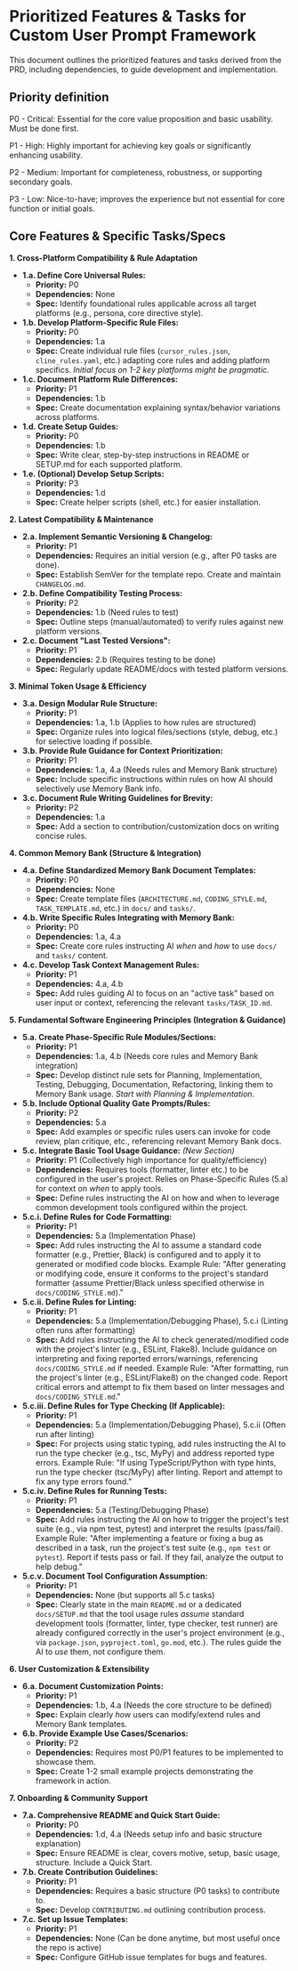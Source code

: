 # Prioritized Features & Tasks for Custom User Prompt Framework

This document outlines the prioritized features and tasks derived from the PRD, including dependencies, to guide development and implementation.

## Priority definition
P0 - Critical: Essential for the core value proposition and basic usability. Must be done first.

P1 - High: Highly important for achieving key goals or significantly enhancing usability.

P2 - Medium: Important for completeness, robustness, or supporting secondary goals.

P3 - Low: Nice-to-have; improves the experience but not essential for core function or initial goals.

## Core Features & Specific Tasks/Specs

**1. Cross-Platform Compatibility & Rule Adaptation**

*   **1.a. Define Core Universal Rules:**
    *   **Priority:** P0
    *   **Dependencies:** None
    *   **Spec:** Identify foundational rules applicable across all target platforms (e.g., persona, core directive style).
*   **1.b. Develop Platform-Specific Rule Files:**
    *   **Priority:** P0
    *   **Dependencies:** 1.a
    *   **Spec:** Create individual rule files (`cursor_rules.json`, `cline_rules.yaml`, etc.) adapting core rules and adding platform specifics. *Initial focus on 1-2 key platforms might be pragmatic.*
*   **1.c. Document Platform Rule Differences:**
    *   **Priority:** P1
    *   **Dependencies:** 1.b
    *   **Spec:** Create documentation explaining syntax/behavior variations across platforms.
*   **1.d. Create Setup Guides:**
    *   **Priority:** P0
    *   **Dependencies:** 1.b
    *   **Spec:** Write clear, step-by-step instructions in README or SETUP.md for each supported platform.
*   **1.e. (Optional) Develop Setup Scripts:**
    *   **Priority:** P3
    *   **Dependencies:** 1.d
    *   **Spec:** Create helper scripts (shell, etc.) for easier installation.

**2. Latest Compatibility & Maintenance**

*   **2.a. Implement Semantic Versioning & Changelog:**
    *   **Priority:** P1
    *   **Dependencies:** Requires an initial version (e.g., after P0 tasks are done).
    *   **Spec:** Establish SemVer for the template repo. Create and maintain `CHANGELOG.md`.
*   **2.b. Define Compatibility Testing Process:**
    *   **Priority:** P2
    *   **Dependencies:** 1.b (Need rules to test)
    *   **Spec:** Outline steps (manual/automated) to verify rules against new platform versions.
*   **2.c. Document "Last Tested Versions":**
    *   **Priority:** P1
    *   **Dependencies:** 2.b (Requires testing to be done)
    *   **Spec:** Regularly update README/docs with tested platform versions.

**3. Minimal Token Usage & Efficiency**

*   **3.a. Design Modular Rule Structure:**
    *   **Priority:** P1
    *   **Dependencies:** 1.a, 1.b (Applies to how rules are structured)
    *   **Spec:** Organize rules into logical files/sections (style, debug, etc.) for selective loading if possible.
*   **3.b. Provide Rule Guidance for Context Prioritization:**
    *   **Priority:** P1
    *   **Dependencies:** 1.a, 4.a (Needs rules and Memory Bank structure)
    *   **Spec:** Include specific instructions within rules on how AI should selectively use Memory Bank info.
*   **3.c. Document Rule Writing Guidelines for Brevity:**
    *   **Priority:** P2
    *   **Dependencies:** 1.a
    *   **Spec:** Add a section to contribution/customization docs on writing concise rules.

**4. Common Memory Bank (Structure & Integration)**

*   **4.a. Define Standardized Memory Bank Document Templates:**
    *   **Priority:** P0
    *   **Dependencies:** None
    *   **Spec:** Create template files (`ARCHITECTURE.md`, `CODING_STYLE.md`, `TASK_TEMPLATE.md`, etc.) in `docs/` and `tasks/`.
*   **4.b. Write Specific Rules Integrating with Memory Bank:**
    *   **Priority:** P0
    *   **Dependencies:** 1.a, 4.a
    *   **Spec:** Create core rules instructing AI *when* and *how* to use `docs/` and `tasks/` content.
*   **4.c. Develop Task Context Management Rules:**
    *   **Priority:** P1
    *   **Dependencies:** 4.a, 4.b
    *   **Spec:** Add rules guiding AI to focus on an "active task" based on user input or context, referencing the relevant `tasks/TASK_ID.md`.

**5. Fundamental Software Engineering Principles (Integration & Guidance)**

*   **5.a. Create Phase-Specific Rule Modules/Sections:**
    *   **Priority:** P1
    *   **Dependencies:** 1.a, 4.b (Needs core rules and Memory Bank integration)
    *   **Spec:** Develop distinct rule sets for Planning, Implementation, Testing, Debugging, Documentation, Refactoring, linking them to Memory Bank usage. *Start with Planning & Implementation*.
*   **5.b. Include Optional Quality Gate Prompts/Rules:**
    *   **Priority:** P2
    *   **Dependencies:** 5.a
    *   **Spec:** Add examples or specific rules users can invoke for code review, plan critique, etc., referencing relevant Memory Bank docs.
*   **5.c. Integrate Basic Tool Usage Guidance:** *(New Section)*
    *   **Priority:** P1 (Collectively high importance for quality/efficiency)
    *   **Dependencies:** Requires tools (formatter, linter etc.) to be configured in the user's project. Relies on Phase-Specific Rules (5.a) for context on *when* to apply tools.
    *   **Spec:** Define rules instructing the AI on how and when to leverage common development tools configured within the project.
*   **5.c.i. Define Rules for Code Formatting:**
    *   **Priority:** P1
    *   **Dependencies:** 5.a (Implementation Phase)
    *   **Spec:** Add rules instructing the AI to assume a standard code formatter (e.g., Prettier, Black) is configured and to apply it to generated or modified code blocks. Example Rule: "After generating or modifying code, ensure it conforms to the project's standard formatter (assume Prettier/Black unless specified otherwise in `docs/CODING_STYLE.md`)."
*   **5.c.ii. Define Rules for Linting:**
    *   **Priority:** P1
    *   **Dependencies:** 5.a (Implementation/Debugging Phase), 5.c.i (Linting often runs after formatting)
    *   **Spec:** Add rules instructing the AI to check generated/modified code with the project's linter (e.g., ESLint, Flake8). Include guidance on interpreting and fixing reported errors/warnings, referencing `docs/CODING_STYLE.md` if needed. Example Rule: "After formatting, run the project's linter (e.g., ESLint/Flake8) on the changed code. Report critical errors and attempt to fix them based on linter messages and `docs/CODING_STYLE.md`."
*   **5.c.iii. Define Rules for Type Checking (If Applicable):**
    *   **Priority:** P1
    *   **Dependencies:** 5.a (Implementation/Debugging Phase), 5.c.ii (Often run after linting)
    *   **Spec:** For projects using static typing, add rules instructing the AI to run the type checker (e.g., tsc, MyPy) and address reported type errors. Example Rule: "If using TypeScript/Python with type hints, run the type checker (tsc/MyPy) after linting. Report and attempt to fix any type errors found."
*   **5.c.iv. Define Rules for Running Tests:**
    *   **Priority:** P1
    *   **Dependencies:** 5.a (Testing/Debugging Phase)
    *   **Spec:** Add rules instructing the AI on how to trigger the project's test suite (e.g., via npm test, pytest) and interpret the results (pass/fail). Example Rule: "After implementing a feature or fixing a bug as described in a task, run the project's test suite (e.g., `npm test` or `pytest`). Report if tests pass or fail. If they fail, analyze the output to help debug."
*   **5.c.v. Document Tool Configuration Assumption:**
    *   **Priority:** P1
    *   **Dependencies:** None (but supports all 5.c tasks)
    *   **Spec:** Clearly state in the main `README.md` or a dedicated `docs/SETUP.md` that the tool usage rules *assume* standard development tools (formatter, linter, type checker, test runner) are already configured correctly in the user's project environment (e.g., via `package.json`, `pyproject.toml`, `go.mod`, etc.). The rules guide the AI to *use* them, not configure them.

**6. User Customization & Extensibility**

*   **6.a. Document Customization Points:**
    *   **Priority:** P1
    *   **Dependencies:** 1.b, 4.a (Needs the core structure to be defined)
    *   **Spec:** Explain clearly *how* users can modify/extend rules and Memory Bank templates.
*   **6.b. Provide Example Use Cases/Scenarios:**
    *   **Priority:** P2
    *   **Dependencies:** Requires most P0/P1 features to be implemented to showcase them.
    *   **Spec:** Create 1-2 small example projects demonstrating the framework in action.

**7. Onboarding & Community Support**

*   **7.a. Comprehensive README and Quick Start Guide:**
    *   **Priority:** P0
    *   **Dependencies:** 1.d, 4.a (Needs setup info and basic structure explanation)
    *   **Spec:** Ensure README is clear, covers motive, setup, basic usage, structure. Include a Quick Start.
*   **7.b. Create Contribution Guidelines:**
    *   **Priority:** P1
    *   **Dependencies:** Requires a basic structure (P0 tasks) to contribute to.
    *   **Spec:** Develop `CONTRIBUTING.md` outlining contribution process.
*   **7.c. Set up Issue Templates:**
    *   **Priority:** P1
    *   **Dependencies:** None (Can be done anytime, but most useful once the repo is active)
    *   **Spec:** Configure GitHub issue templates for bugs and features.